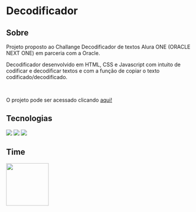 <h1>Decodificador</h1>

<h2>Sobre</h2>
<p>Projeto proposto ao Challange Decodificador de textos Alura ONE (ORACLE NEXT ONE) em parceria com a Oracle.</p>
<p>Decodificador desenvolvido em HTML, CSS e Javascript com intuito de codificar e decodificar textos e com a função de copiar o texto codificado/decodificado.</p>
<br>
<p>O projeto pode ser acessado clicando <a href="https://feliperocha7.github.io/decodificador/">aqui!</a> </p>

##  Tecnologias
<div>
  <img src="https://img.shields.io/badge/HTML-239120?style=for-the-badge&logo=html5&logoColor=white">
  <img src="https://img.shields.io/badge/CSS-239120?&style=for-the-badge&logo=css3&logoColor=white">
  <img src="https://img.shields.io/badge/JavaScript-F7DF1E?style=for-the-badge&logo=javascript&logoColor=black">
</div>


## Time

<img loading="lazy" src="https://avatars.githubusercontent.com/u/63222364?v=4" width=115>